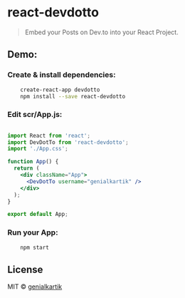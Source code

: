 # react-devdotto

> Embed your Posts on Dev.to into your React Project.

## Demo:

### Create & install dependencies:

```bash
	create-react-app devdotto
	npm install --save react-devdotto
```

### Edit scr/App.js:
```jsx

import React from 'react';
import DevDotTo from 'react-devdotto';
import './App.css';

function App() {
  return (
    <div className="App">
      <DevDotTo username="genialkartik" />    
    </div>
  );
}

export default App;
```
### Run your App:
```bash
	npm start
```

## License

MIT © [genialkartik](https://github.com/genialkartik)

